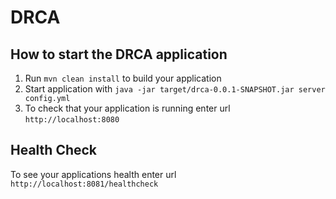 # DRCA

How to start the DRCA application
---

1. Run `mvn clean install` to build your application
1. Start application with `java -jar target/drca-0.0.1-SNAPSHOT.jar server config.yml`
1. To check that your application is running enter url `http://localhost:8080`

Health Check
---

To see your applications health enter url `http://localhost:8081/healthcheck`
